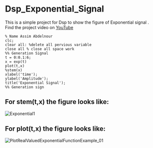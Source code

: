 # Dsp_Exponential_Signal
This is a simple project for Dsp to show the figure of Exponential signal . Find the project video on [YouTube](https://www.youtube.com/watch?v=I39Zn5ip_nQ)
```
% Name Assim Abdelnour
clc;
clear all: %delete all pervious variable
close all % close all space work 
%% Generation Signal
t = 0:0.1:6;
x = exp(t)
plot(t,x)
%stem(x)
xlabel('time');
ylabel('Amplitude');
title('Exponential Signal');
%% Generation sign
```
## For stem(t,x) the figure looks like:
![Exponential1](https://github.com/Assim22/Dsp_Exponential_Signal/assets/119833997/7b867739-fec8-4073-b880-a7ed9e9f396a)

## For plot(t,x) the figure looks like:
![PlotRealValuedExponentialFunctionExample_01](https://github.com/Assim22/Dsp_Exponential_Signal/assets/119833997/bc722cd4-e153-472a-b727-148736d457b0)

